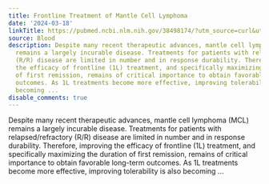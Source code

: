 ```yaml
---
title: Frontline Treatment of Mantle Cell Lymphoma
date: '2024-03-18'
linkTitle: https://pubmed.ncbi.nlm.nih.gov/38498174/?utm_source=curl&utm_medium=rss&utm_campaign=journals&utm_content=7603509&fc=None&ff=20240319180519&v=2.18.0.post9+e462414
source: Blood
description: Despite many recent therapeutic advances, mantle cell lymphoma (MCL)
  remains a largely incurable disease. Treatments for patients with relapsed/refractory
  (R/R) disease are limited in number and in response durability. Therefore, improving
  the efficacy of frontline (1L) treatment, and specifically maximizing the duration
  of first remission, remains of critical importance to obtain favorable long-term
  outcomes. As 1L treatments become more effective, improving tolerability is also
  becoming ...
disable_comments: true
---
```

Despite many recent therapeutic advances, mantle cell lymphoma (MCL) remains a largely incurable disease. Treatments for patients with relapsed/refractory (R/R) disease are limited in number and in response durability. Therefore, improving the efficacy of frontline (1L) treatment, and specifically maximizing the duration of first remission, remains of critical importance to obtain favorable long-term outcomes. As 1L treatments become more effective, improving tolerability is also becoming ...